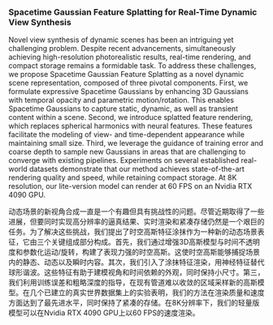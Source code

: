 ### Spacetime Gaussian Feature Splatting for Real-Time Dynamic View Synthesis

Novel view synthesis of dynamic scenes has been an intriguing yet challenging problem. Despite recent advancements, simultaneously achieving high-resolution photorealistic results, real-time rendering, and compact storage remains a formidable task. To address these challenges, we propose Spacetime Gaussian Feature Splatting as a novel dynamic scene representation, composed of three pivotal components. First, we formulate expressive Spacetime Gaussians by enhancing 3D Gaussians with temporal opacity and parametric motion/rotation. This enables Spacetime Gaussians to capture static, dynamic, as well as transient content within a scene. Second, we introduce splatted feature rendering, which replaces spherical harmonics with neural features. These features facilitate the modeling of view- and time-dependent appearance while maintaining small size. Third, we leverage the guidance of training error and coarse depth to sample new Gaussians in areas that are challenging to converge with existing pipelines. Experiments on several established real-world datasets demonstrate that our method achieves state-of-the-art rendering quality and speed, while retaining compact storage. At 8K resolution, our lite-version model can render at 60 FPS on an Nvidia RTX 4090 GPU.

动态场景的新视角合成一直是一个有趣但具有挑战性的问题。尽管近期取得了一些进展，但要同时实现高分辨率的逼真结果、实时渲染和紧凑存储仍然是一个艰巨的任务。为了解决这些挑战，我们提出了时空高斯特征涂抹作为一种新的动态场景表征，它由三个关键组成部分构成。首先，我们通过增强3D高斯模型与时间不透明度和参数化运动/旋转，构建了表现力强的时空高斯。这使时空高斯能够捕捉场景内的静态、动态以及瞬时内容。其次，我们引入了涂抹特征渲染，用神经特征替代球形谐波。这些特征有助于建模视角和时间依赖的外观，同时保持小尺寸。第三，我们利用训练误差和粗略深度的指导，在现有管道难以收敛的区域采样新的高斯模型。在几个已建立的真实世界数据集上的实验表明，我们的方法在渲染质量和速度方面达到了最先进水平，同时保持了紧凑的存储。在8K分辨率下，我们的轻量版模型可以在Nvidia RTX 4090 GPU上以60 FPS的速度渲染。

